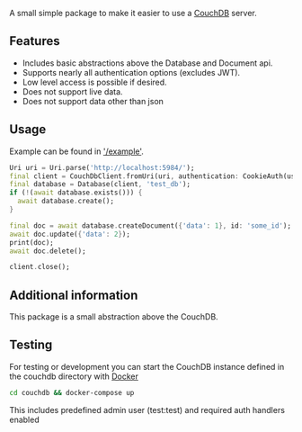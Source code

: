 A small simple package to make it easier to use a [CouchDB](https://couchdb.apache.org/) server.

## Features

* Includes basic abstractions above the Database and Document api.
* Supports nearly all authentication options (excludes JWT).
* Low level access is possible if desired.
* Does not support live data.
* Does not support data other than json

## Usage

Example can be found in ['/example'](./example).

```dart
Uri uri = Uri.parse('http://localhost:5984/');
final client = CouchDbClient.fromUri(uri, authentication: CookieAuth(username, password));
final database = Database(client, 'test_db');
if (!(await database.exists())) {
  await database.create();
}

final doc = await database.createDocument({'data': 1}, id: 'some_id');
await doc.update({'data': 2});
print(doc);
await doc.delete();

client.close();
```

## Additional information

This package is a small abstraction above the CouchDB.

## Testing

For testing or development you can start the CouchDB instance defined in the couchdb directory with [Docker](https://www.docker.com/)

```bash
cd couchdb && docker-compose up
```

This includes predefined admin user (test:test) and required auth handlers enabled
